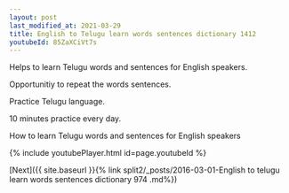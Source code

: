 ```yaml
---
layout: post
last_modified_at: 2021-03-29
title: English to Telugu learn words sentences dictionary 1412 
youtubeId: 85ZaXCiVt7s
---
```

 
 
Helps to learn Telugu words and sentences for English speakers.

Opportunitiy to repeat the words sentences. 

Practice Telugu language. 
 
10 minutes practice every day. 
 
How to learn Telugu words and sentences for English speakers 
 
{% include youtubePlayer.html id=page.youtubeId %}
 
 
[Next]({{ site.baseurl }}{% link  split2/_posts/2016-03-01-English to telugu learn words sentences dictionary 974 .md%})
 
